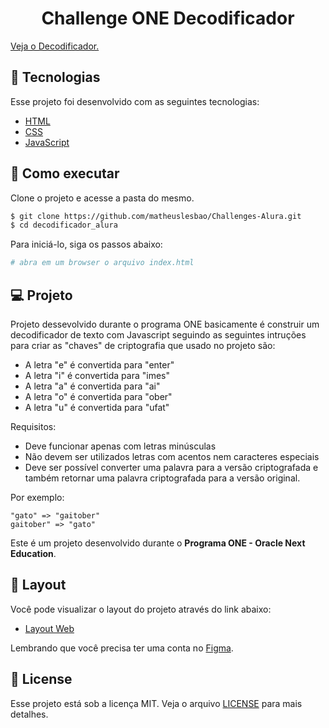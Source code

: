 <h1 align="center">
    <strong>Challenge ONE Decodificador</strong>
</h1>
<a href="https://matheuslesbao.github.io/Challenges-Alura/decoder_alura/index.html" target="_blank" > Veja o Decodificador. </a>


## 🧪 Tecnologias

Esse projeto foi desenvolvido com as seguintes tecnologias:

- [HTML](https://developer.mozilla.org/pt-BR/docs/Web/HTML)
- [CSS](https://developer.mozilla.org/pt-BR/docs/Web/CSS)
- [JavaScript](https://developer.mozilla.org/pt-BR/docs/Web/JavaScript)

## 🚀 Como executar

Clone o projeto e acesse a pasta do mesmo.

```bash
$ git clone https://github.com/matheuslesbao/Challenges-Alura.git
$ cd decodificador_alura
```

Para iniciá-lo, siga os passos abaixo:

```bash
# abra em um browser o arquivo index.html
```


## 💻 Projeto

Projeto dessevolvido durante o programa ONE basicamente é construir um decodificador de texto com Javascript seguindo as seguintes intruções para criar as "chaves" de criptografia que usado no projeto são:
- A letra "e" é convertida para "enter"
- A letra "i" é convertida para "imes"
- A letra "a" é convertida para "ai"
- A letra "o" é convertida para "ober"
- A letra "u" é convertida para "ufat"

Requisitos:
- Deve funcionar apenas com letras minúsculas
- Não devem ser utilizados letras com acentos nem caracteres especiais
- Deve ser possível converter uma palavra para a versão criptografada e também retornar uma palavra criptografada para a versão original.

Por exemplo:
```
"gato" => "gaitober"
gaitober" => "gato"
```

Este é um projeto desenvolvido durante o **Programa ONE - Oracle Next Education**.

## 🔖 Layout

Você pode visualizar o layout do projeto através do link abaixo:

- [Layout Web](https://www.figma.com/file/B8s0vyp6l2KuUgRZbEFwAg/Alura-Challenge---Desafio-1---L%C3%B3gica-(Copy)?node-id=2%3A213&t=7dWUBrNDVcR4r55w-1)

Lembrando que você precisa ter uma conta no [Figma](http://figma.com/).
## 📝 License

Esse projeto está sob a licença MIT. Veja o arquivo [LICENSE](LICENSE) para mais detalhes.

